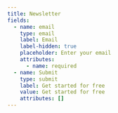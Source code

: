 ```yaml
---
title: Newsletter
fields:
  - name: email
    type: email
    label: Email
    label-hidden: true
    placeholder: Enter your email
    attributes:
      - name: required
  - name: Submit
    type: submit
    label: Get started for free
    value: Get started for free
    attributes: []
---
```

